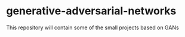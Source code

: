 # generative-adversarial-networks
This repository will contain some of the small projects based on GANs
